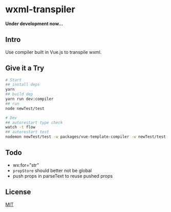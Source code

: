 # wxml-transpiler

**Under development now...**

## Intro

Use  compiler built in Vue.js to transpile wxml.

## Give it a Try

```sh
# Start
## install deps
yarn
## build dep
yarn run dev:compiler
## run
node newTest/test

# Dev
## autorestart type check
watch -t flow
## autorestart test
nodemon newTest/test -w packages/vue-template-compiler -w newTest/test.js -w newTest/pages -e js,wxml
```

## Todo

- wx:for="str"
- `propStore` should better not be global
- push props in parseText to reuse pushed props

## License

[MIT](http://opensource.org/licenses/MIT)
